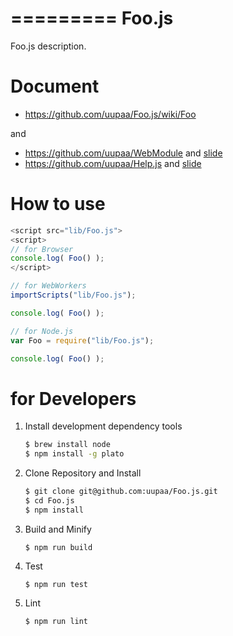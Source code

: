 =========
Foo.js
=========

Foo.js description.

# Document

- https://github.com/uupaa/Foo.js/wiki/Foo

and 

- https://github.com/uupaa/WebModule and [slide](http://uupaa.github.io/Slide/slide/WebModule/index.html)
- https://github.com/uupaa/Help.js and [slide](http://uupaa.github.io/Slide/slide/Help.js/index.html)

# How to use

```js
<script src="lib/Foo.js">
<script>
// for Browser
console.log( Foo() );
</script>
```

```js
// for WebWorkers
importScripts("lib/Foo.js");

console.log( Foo() );
```

```js
// for Node.js
var Foo = require("lib/Foo.js");

console.log( Foo() );
```

# for Developers

1. Install development dependency tools

    ```sh
    $ brew install node
    $ npm install -g plato
    ```

2. Clone Repository and Install

    ```sh
    $ git clone git@github.com:uupaa/Foo.js.git
    $ cd Foo.js
    $ npm install
    ```

3. Build and Minify

    `$ npm run build`

4. Test

    `$ npm run test`

5. Lint

    `$ npm run lint`


